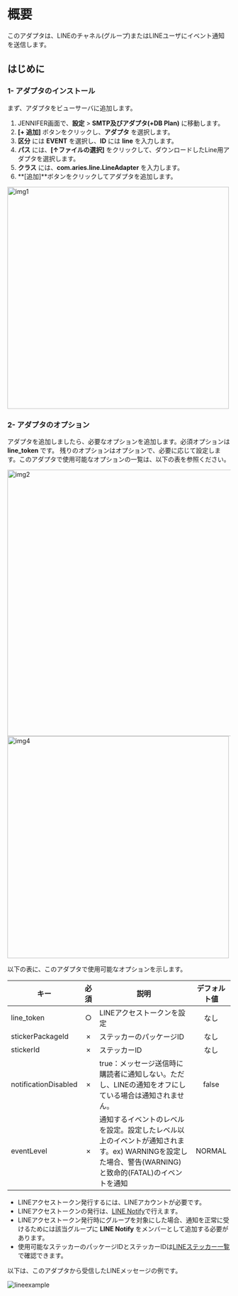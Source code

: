 # 概要
このアダプタは、LINEのチャネル(グループ)またはLINEユーザにイベント通知を送信します。

## はじめに

### 1- アダプタのインストール
まず、アダプタをビューサーバに追加します。
1. JENNIFER画面で、**設定** > **SMTP及びアダプタ(+DB Plan)** に移動します。
2. **[+ 追加]** ボタンをクリックし、**アダプタ** を選択します。
3. **区分** には **EVENT** を選択し、**ID** には **line** を入力します。
4. **パス** には、**[↑ファイルの選択]** をクリックして、ダウンロードしたLine用アダプタを選択します。
5. **クラス** には、**com.aries.line.LineAdapter** を入力します。
6. **[追加]**ボタンをクリックしてアダプタを追加します。

<img width="500" alt="img1" src="https://github.com/ju-hyun/jennifer-view-adapter-line/assets/30456085/7ddde066-0e41-49f0-af0f-10a67e0d29a6">


### 2- アダプタのオプション 
アダプタを追加しましたら、必要なオプションを追加します。必須オプションは **line_token** です。
残りのオプションはオプションで、必要に応じて設定します。このアダプタで使用可能なオプションの一覧は、以下の表を参照ください。

<img width="600" alt="img2" src="https://github.com/ju-hyun/jennifer-view-adapter-line/assets/30456085/8d40940c-9497-4ec0-9cae-fe171131330a">

<img width="500" alt="img4" src="https://github.com/ju-hyun/jennifer-view-adapter-line/assets/30456085/c3705006-2e4f-4172-8fdc-88110d70b35a">

以下の表に、このアダプタで使用可能なオプションを示します。

| キー                 | 必須    | 説明                    | デフォルト値   |
| ------------------- |:------:|-------------------------|:------------:|
| line_token          | ○      | LINEアクセストークンを設定 | なし         | 
| stickerPackageId    | ×      | ステッカーのパッケージID   | なし         | 
| stickerId           | ×      | ステッカーID             | なし         |
| notificationDisabled| ×      | true：メッセージ送信時に購読者に通知しない。ただし、LINEの通知をオフにしている場合は通知されません。 | false |
| eventLevel          | ×      | 通知するイベントのレベルを設定。設定したレベル以上のイベントが通知されます。ex) WARNINGを設定した場合、警告(WARNING)と致命的(FATAL)のイベントを通知　| NORMAL |

* LINEアクセストークン発行するには、LINEアカウントが必要です。
* LINEアクセストークンの発行は、[LINE Notify](https://notify-bot.line.me/ja/)で行えます。
* LINEアクセストークン発行時にグループを対象にした場合、通知を正常に受けるためには該当グループに **LINE Notify** をメンバーとして追加する必要があります。
* 使用可能なステッカーのパッケージIDとステッカーIDは[LINEステッカー一覧](https://developers.line.biz/ja/docs/messaging-api/sticker-list/)で確認できます。



以下は、このアダプタから受信したLINEメッセージの例です。

![lineexample](https://github.com/ju-hyun/jennifer-view-adapter-line/assets/30456085/be012bcf-b08b-4e3b-ab66-68388008ff52)